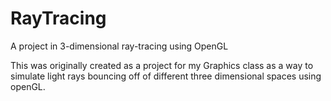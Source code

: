 # RayTracing
A project in 3-dimensional ray-tracing using OpenGL 

This was originally created as a project for my Graphics class as a way to simulate light rays bouncing off of different three dimensional spaces using openGL.
